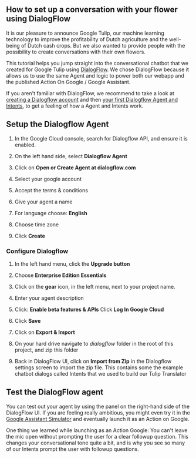 ## How to set up a conversation with your flower using DialogFlow

It is our pleasure to announce Google Tulip, our machine learning technology to improve the profitability of Dutch agriculture and the well-being of Dutch cash crops. But we also wanted to provide people with the possibility to create conversations with their own flowers.

This tutorial helps you jump straight into the conversational chatbot that we created for Google Tulip using [DialogFlow](https://dialogflow.com/docs). We chose DialogFlow because it allows us to use the same Agent and logic to power both our webapp and the published Action On Google / Google Assistant.

If you aren't familiar with DialogFlow, we recommend to take a look at [creating a Dialogflow account](https://dialogflow.com/docs/getting-started/create-account) and then [your first Dialogflow Agent and Intents](https://dialogflow.com/docs/getting-started/first-agent), to get a feeling of how a Agent and Intents work.


## Setup the Dialogflow Agent

1. In the Google Cloud console, search for Dialogflow API, and ensure it is enabled.

2. On the left hand side, select **Dialogflow Agent**

3. Click on **Open or Create Agent at dialogflow.com**

4. Select your google account

5. Accept the terms & conditions

6. Give your agent a name

7. For language choose: **English**

8. Choose time zone

9. Click **Create**
 
### Configure Dialogflow

1. In the left hand menu, click the **Upgrade button**

1. Choose **Enterprise Edition Essentials**

1. Click on the **gear** icon, in the left menu, next to your project name.

2. Enter your agent description

3. Click: **Enable beta features & APIs**
   Click **Log In Google Cloud**

4. Click **Save**

5. Click on **Export & Import**

6. On your hard drive navigate to *dialogflow* folder in the root of this project, and zip this folder 

7. Back in DialogFlow UI, click on **Import from Zip** in the Dialogflow settings screen to import the zip file. This contains some the example chatbot dialogs called Intents that we used to build our Tulip Translator

## Test the DialogFlow agent

You can test out your agent by using the panel on the right-hand side of the DialogFlow UI. If you are feeling really ambitious, you might even try it in the [Google Assistant Simulator](https://console.dialogflow.com/api-client/#/assistant_preview) and eventually launch it as an Action on Google.

One thing we learned while launching as an Action Google: You can't leave the mic open without prompting the user for a clear followup question. This changes your conversational tone quite a bit, and is why you see so many of our Intents prompt the user with followup questions. 

